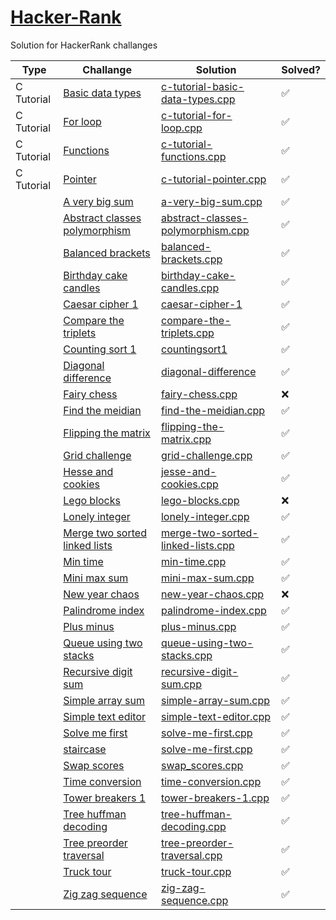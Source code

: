 # [Hacker-Rank](https://www.hackerrank.com/)

Solution for HackerRank challanges

| Type       | Challange                                                                                                                      | Solution                                                                                             | Solved? |
| ---------- | ------------------------------------------------------------------------------------------------------------------------------ | ---------------------------------------------------------------------------------------------------- | ------- |
| C Tutorial | [Basic data types](https://www.hackerrank.com/challenges/c-tutorial-basic-data-types/problem?isFullScreen=true)                | [c-tutorial-basic-data-types.cpp](c-tutorial-basic-data-types/c-tutorial-basic-data-types.cpp)       | ✅      |
| C Tutorial | [For loop](https://www.hackerrank.com/challenges/c-tutorial-for-loop/problem?isFullScreen=true)                                | [c-tutorial-for-loop.cpp](c-tutorial-for-loop/c-tutorial-for-loop.cpp)                               | ✅      |
| C Tutorial | [Functions](https://www.hackerrank.com/challenges/c-tutorial-functions/problem?isFullScreen=true)                              | [c-tutorial-functions.cpp](c-tutorial-functions/c-tutorial-functions.cpp)                            | ✅      |
| C Tutorial | [Pointer](https://www.hackerrank.com/challenges/c-tutorial-pointer/problem?isFullScreen=true)                                  | [c-tutorial-pointer.cpp](c-tutorial-pointer/c-tutorial-pointer.cpp)                                  | ✅      |
|            | [A very big sum](https://www.hackerrank.com/challenges/a-very-big-sum/problem?isFullScreen=true)                               | [a-very-big-sum.cpp](a-very-big-sum/a-very-big-sum.cpp)                                              | ✅      |
|            | [Abstract classes polymorphism](https://www.hackerrank.com/challenges/abstract-classes-polymorphism/problem?isFullScreen=true) | [abstract-classes-polymorphism.cpp](abstract-classes-polymorphism/abstract-classes-polymorphism.cpp) | ✅      |
|            | [Balanced brackets](https://www.hackerrank.com/challenges/balanced-brackets/problem?isFullScreen=true)                         | [balanced-brackets.cpp](/balanced-brackets.cpp)                                                      | ✅      |
|            | [Birthday cake candles](https://www.hackerrank.com/challenges/birthday-cake-candles/problem?isFullScreen=true)                 | [birthday-cake-candles.cpp](birthday-cake-candles/birthday-cake-candles.cpp)                         | ✅      |
|            | [Caesar cipher 1](https://www.hackerrank.com/challenges/caesar-cipher-1/problem?isFullScreen=true)                             | [caesar-cipher-1](caesar-cipher-1/caesar-cipher-1.cpp)                                               | ✅      |
|            | [Compare the triplets](https://www.hackerrank.com/challenges/compare-the-triplets/problem?isFullScreen=true)                   | [compare-the-triplets.cpp](compare-the-triplets/compare-the-triplets.cpp)                            | ✅      |
|            | [Counting sort 1](https://www.hackerrank.com/challenges/countingsort1/problem?isFullScreen=true)                               | [countingsort1](countingsort1/countingsort1.cpp)                                                     | ✅      |
|            | [Diagonal difference](https://www.hackerrank.com/challenges/diagonal-difference/problem?isFullScreen=true)                     | [diagonal-difference](diagonal-difference/diagonal-difference.cpp)                                   | ✅      |
|            | [Fairy chess](https://www.hackerrank.com/challenges/fairy-chess/problem?isFullScreen=true)                                     | [fairy-chess.cpp](fairy-chess.cpp)                                                                   | ❌      |
|            | [Find the meidian](https://www.hackerrank.com/challenges/find-the-meidian/problem?isFullScreen=true)                           | [find-the-meidian.cpp](find-the-meidian/find-the-meidian.cpp)                                        | ✅      |
|            | [Flipping the matrix](https://www.hackerrank.com/challenges/flipping-the-matrix/problem?isFullScreen=true)                              | [flipping-the-matrix.cpp](flipping-the-matrix/flipping-the-matrix.cpp)                                                            | ✅      |
|            | [Grid challenge](https://www.hackerrank.com/challenges/grid-challenge/problem?isFullScreen=true)                               | [grid-challenge.cpp](/grid-challenge.cpp)                                                            | ✅      |
|            | [Hesse and cookies](https://www.hackerrank.com/challenges/jesse-and-cookies/problem?isFullScreen=true)                         | [jesse-and-cookies.cpp](jesse-and-cookies/jesse-and-cookies.cpp)                                     | ✅      |
|            | [Lego blocks](https://www.hackerrank.com/challenges/lego-blocks/problem?isFullScreen=true)                                     | [lego-blocks.cpp](lego-blocks/lego-blocks.cpp)                                                       | ❌      |
|            | [Lonely integer](https://www.hackerrank.com/challenges/lonely-integer/problem?isFullScreen=true)                               | [lonely-integer.cpp](lonely-integer/lonely-integer.cpp)                                              | ✅      |
|            | [Merge two sorted linked lists](https://www.hackerrank.com/challenges/merge-two-sorted-linked-lists/problem?isFullScreen=true) | [merge-two-sorted-linked-lists.cpp](merge-two-sorted-linked-lists/merge-two-sorted-linked-lists.cpp) | ✅      |
|            | [Min time](https://www.hackerrank.com/challenges/min-time/problem?isFullScreen=true)                                           | [min-time.cpp](min-time/min-time.cpp)                                                                | ✅      |
|            | [Mini max sum](https://www.hackerrank.com/challenges/mini-max-sum/problem?isFullScreen=true)                                   | [mini-max-sum.cpp](mini-max-sum/mini-max-sum.cpp)                                                    | ✅      |
|            | [New year chaos](https://www.hackerrank.com/challenges/new-year-chaos/problem?isFullScreen=true)                               | [new-year-chaos.cpp](new-year-chaos/new-year-chaos.cpp)                                              | ❌      |
|            | [Palindrome index](https://www.hackerrank.com/challenges/palindrome-index/problem?isFullScreen=true)                           | [palindrome-index.cpp](palindrome-index/palindrome-index.cpp)                                        | ✅      |
|            | [Plus minus](https://www.hackerrank.com/challenges/plus-minus/problem?isFullScreen=true)                                       | [plus-minus.cpp](plus-minus/plus-minus.cpp)                                                          | ✅      |
|            | [Queue using two stacks](https://www.hackerrank.com/challenges/queue-using-two-stacks/problem?isFullScreen=true)               | [queue-using-two-stacks.cpp](queue-using-two-stacks/queue-using-two-stacks.cpp)                      | ✅      |
|            | [Recursive digit sum](https://www.hackerrank.com/challenges/recursive-digit-sum/problem?isFullScreen=true)                     | [recursive-digit-sum.cpp](recursive-digit-sum/recursive-digit-sum.cpp)                               | ✅      |
|            | [Simple array sum](https://www.hackerrank.com/challenges/solve-me-first/problem?isFullScreen=true)                             | [simple-array-sum.cpp](simple-array-sum/simple-array-sum.cpp)                                        | ✅      |
|            | [Simple text editor](https://www.hackerrank.com/challenges/simple-text-editor/problem?isFullScreen=true)                       | [simple-text-editor.cpp](simple-text-editor/simple-text-editor.cpp)                                  | ✅      |
|            | [Solve me first](https://www.hackerrank.com/challenges/solve-me-first/problem?isFullScreen=true)                               | [solve-me-first.cpp](solve-me-first/solve-me-first.cpp)                                              | ✅      |
|            | [staircase](https://www.hackerrank.com/challenges/staircase/problem?isFullScreen=true)                                         | [solve-me-first.cpp](staircase/staircase.cpp)                                                        | ✅      |
|            | [Swap scores](https://www.hackerrank.com/challenges/swap_scores/problem?isFullScreen=true)                                     | [swap_scores.cpp](swap_scores/swap_scores.cpp)                                                       | ✅      |
|            | [Time conversion](https://www.hackerrank.com/challenges/time-conversion/problem?isFullScreen=true)                             | [time-conversion.cpp](time-conversion/time-conversion.cpp)                                           | ✅      |
|            | [Tower breakers 1](https://www.hackerrank.com/challenges/tower-breakers-1/problem?isFullScreen=true)                           | [tower-breakers-1.cpp](tower-breakers-1/tower-breakers-1.cpp)                                        | ✅      |
|            | [Tree huffman decoding](https://www.hackerrank.com/challenges/tree-huffman-decoding/problem?isFullScreen=true)                 | [tree-huffman-decoding.cpp](tree-huffman-decoding/tree-huffman-decoding.cpp)                         | ✅      |
|            | [Tree preorder traversal](https://www.hackerrank.com/challenges/tree-preorder-traversal/problem?isFullScreen=true)             | [tree-preorder-traversal.cpp](tree-preorder-traversal/tree-preorder-traversal.cpp)                   | ✅      |
|            | [Truck tour](https://www.hackerrank.com/challenges/truck-tour/problem?isFullScreen=true)                                       | [truck-tour.cpp](truck-tour/truck-tour.cpp)                                                          | ✅      |
|            | [Zig zag sequence](https://www.hackerrank.com/challenges/zig-zag-sequence/problem?isFullScreen=true)                           | [zig-zag-sequence.cpp](zig-zag-sequence/zig-zag-sequence.cpp)                                        | ✅      |
